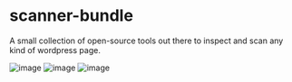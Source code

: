 # scanner-bundle
A small collection of open-source tools out there to inspect and scan any kind of wordpress page.

![image](https://user-images.githubusercontent.com/66866223/195991766-169e186a-6779-492c-9c7a-45d5c9c3681e.png)
![image](https://user-images.githubusercontent.com/66866223/195991780-1031ebb5-b43e-4b10-8ec4-f3fb3a7731c1.png)
![image](https://user-images.githubusercontent.com/66866223/195991860-7d5170cc-eb40-4c91-9d93-72d89c0ddac8.png)
